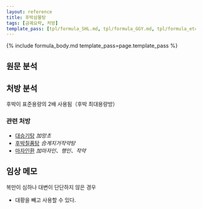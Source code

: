 ```yaml
---
layout: reference
title: 후박삼물탕
tags: [금궤요략, 처방]
template_pass: [tpl/formula_SHL.md, tpl/formula_GGY.md, tpl/formula_etc.md]
---
```


{% include formula_body.md template_pass=page.template_pass %}

## 원문 분석

## 처방 분석

후박이 표준용량의 2배 사용됨（후박 최대용량방）

### 관련 처방

* [대승기탕]({{site.formulaurl}}/대승기탕) _加망초_
* [후박칠품탕]({{site.formulaurl}}/후박칠물탕) _合계지거작약탕_
* [마자인환]({{site.formulaurl}}/마자인환) _加마자인、행인、작약_


## 임상 메모

복만이 심하나 대변이 단단하지 않은 경우
* 대황을 빼고 사용할 수 있다.
